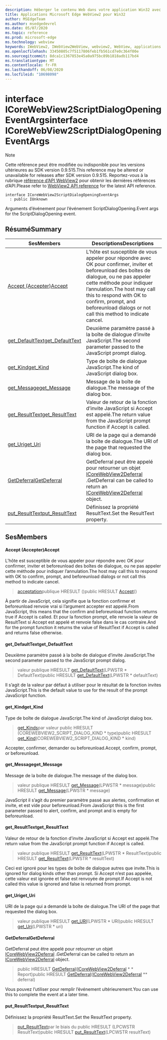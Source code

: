 ```yaml
---
description: Héberger le contenu Web dans votre application Win32 avec le contrôle Microsoft Edge WebView2
title: Applications Microsoft Edge WebView2 pour Win32
author: MSEdgeTeam
ms.author: msedgedevrel
ms.date: 05/07/2020
ms.topic: reference
ms.prod: microsoft-edge
ms.technology: webview
keywords: IWebView2, IWebView2WebView, webview2, WebView, applications Win32, Win32, Edge, ICoreWebView2, ICoreWebView2Controller, contrôle de navigateur, html Edge
ms.openlocfilehash: 33450805c7f5117806feb1fb561cd7e0c364f00e
ms.sourcegitcommit: 8dca1c1367853e45a0a975bc89b1818adb117bd4
ms.translationtype: MT
ms.contentlocale: fr-FR
ms.lasthandoff: 06/08/2020
ms.locfileid: "10698098"
---
```

# <span data-ttu-id="b92ff-104">interface ICoreWebView2ScriptDialogOpeningEventArgs</span><span class="sxs-lookup"><span data-stu-id="b92ff-104">interface ICoreWebView2ScriptDialogOpeningEventArgs</span></span> 

> [!NOTE]
> <span data-ttu-id="b92ff-105">Cette référence peut être modifiée ou indisponible pour les versions ultérieures au SDK version 0.9.515.</span><span class="sxs-lookup"><span data-stu-id="b92ff-105">This reference may be altered or unavailable for releases after SDK version 0.9.515.</span></span> <span data-ttu-id="b92ff-106">Reportez-vous à la rubrique [référence d’API WebView2](../../../webview2-api-reference.md) pour obtenir les dernières références d’API.</span><span class="sxs-lookup"><span data-stu-id="b92ff-106">Please refer to [WebView2 API reference](../../../webview2-api-reference.md) for the latest API reference.</span></span>

```
interface ICoreWebView2ScriptDialogOpeningEventArgs
  : public IUnknown
```

<span data-ttu-id="b92ff-107">Arguments d’événement pour l’événement ScriptDialogOpening.</span><span class="sxs-lookup"><span data-stu-id="b92ff-107">Event args for the ScriptDialogOpening event.</span></span>

## <span data-ttu-id="b92ff-108">Résumé</span><span class="sxs-lookup"><span data-stu-id="b92ff-108">Summary</span></span>

 <span data-ttu-id="b92ff-109">Ses</span><span class="sxs-lookup"><span data-stu-id="b92ff-109">Members</span></span>                        | <span data-ttu-id="b92ff-110">Descriptions</span><span class="sxs-lookup"><span data-stu-id="b92ff-110">Descriptions</span></span>
--------------------------------|---------------------------------------------
[<span data-ttu-id="b92ff-111">Accept (Accepter)</span><span class="sxs-lookup"><span data-stu-id="b92ff-111">Accept</span></span>](#accept) | <span data-ttu-id="b92ff-112">L’hôte est susceptible de vous appeler pour répondre avec OK pour confirmer, inviter et beforeunload des boîtes de dialogue, ou ne pas appeler cette méthode pour indiquer l’annulation.</span><span class="sxs-lookup"><span data-stu-id="b92ff-112">The host may call this to respond with OK to confirm, prompt, and beforeunload dialogs or not call this method to indicate cancel.</span></span>
[<span data-ttu-id="b92ff-113">get_DefaultText</span><span class="sxs-lookup"><span data-stu-id="b92ff-113">get_DefaultText</span></span>](#get_defaulttext) | <span data-ttu-id="b92ff-114">Deuxième paramètre passé à la boîte de dialogue d’invite JavaScript.</span><span class="sxs-lookup"><span data-stu-id="b92ff-114">The second parameter passed to the JavaScript prompt dialog.</span></span>
[<span data-ttu-id="b92ff-115">get_Kind</span><span class="sxs-lookup"><span data-stu-id="b92ff-115">get_Kind</span></span>](#get_kind) | <span data-ttu-id="b92ff-116">Type de boîte de dialogue JavaScript.</span><span class="sxs-lookup"><span data-stu-id="b92ff-116">The kind of JavaScript dialog box.</span></span>
[<span data-ttu-id="b92ff-117">get_Message</span><span class="sxs-lookup"><span data-stu-id="b92ff-117">get_Message</span></span>](#get_message) | <span data-ttu-id="b92ff-118">Message de la boîte de dialogue.</span><span class="sxs-lookup"><span data-stu-id="b92ff-118">The message of the dialog box.</span></span>
[<span data-ttu-id="b92ff-119">get_ResultText</span><span class="sxs-lookup"><span data-stu-id="b92ff-119">get_ResultText</span></span>](#get_resulttext) | <span data-ttu-id="b92ff-120">Valeur de retour de la fonction d’invite JavaScript si Accept est appelé.</span><span class="sxs-lookup"><span data-stu-id="b92ff-120">The return value from the JavaScript prompt function if Accept is called.</span></span>
[<span data-ttu-id="b92ff-121">get_Uri</span><span class="sxs-lookup"><span data-stu-id="b92ff-121">get_Uri</span></span>](#get_uri) | <span data-ttu-id="b92ff-122">URI de la page qui a demandé la boîte de dialogue.</span><span class="sxs-lookup"><span data-stu-id="b92ff-122">The URI of the page that requested the dialog box.</span></span>
[<span data-ttu-id="b92ff-123">GetDeferral</span><span class="sxs-lookup"><span data-stu-id="b92ff-123">GetDeferral</span></span>](#getdeferral) | <span data-ttu-id="b92ff-124">GetDeferral peut être appelé pour retourner un objet [ICoreWebView2Deferral](icorewebview2deferral.md) .</span><span class="sxs-lookup"><span data-stu-id="b92ff-124">GetDeferral can be called to return an [ICoreWebView2Deferral](icorewebview2deferral.md) object.</span></span>
[<span data-ttu-id="b92ff-125">put_ResultText</span><span class="sxs-lookup"><span data-stu-id="b92ff-125">put_ResultText</span></span>](#put_resulttext) | <span data-ttu-id="b92ff-126">Définissez la propriété ResultText.</span><span class="sxs-lookup"><span data-stu-id="b92ff-126">Set the ResultText property.</span></span>

## <span data-ttu-id="b92ff-127">Ses</span><span class="sxs-lookup"><span data-stu-id="b92ff-127">Members</span></span>

#### <span data-ttu-id="b92ff-128">Accept (Accepter)</span><span class="sxs-lookup"><span data-stu-id="b92ff-128">Accept</span></span> 

<span data-ttu-id="b92ff-129">L’hôte est susceptible de vous appeler pour répondre avec OK pour confirmer, inviter et beforeunload des boîtes de dialogue, ou ne pas appeler cette méthode pour indiquer l’annulation.</span><span class="sxs-lookup"><span data-stu-id="b92ff-129">The host may call this to respond with OK to confirm, prompt, and beforeunload dialogs or not call this method to indicate cancel.</span></span>

> <span data-ttu-id="b92ff-130">[acceptation](#accept)publique HRESULT ()</span><span class="sxs-lookup"><span data-stu-id="b92ff-130">public HRESULT [Accept](#accept)()</span></span>

<span data-ttu-id="b92ff-131">À partir de JavaScript, cela signifie que la fonction confirmer et beforeunload renvoie vrai si l’argument accepter est appelé.</span><span class="sxs-lookup"><span data-stu-id="b92ff-131">From JavaScript, this means that the confirm and beforeunload function returns true if Accept is called.</span></span> <span data-ttu-id="b92ff-132">Et pour la fonction prompt, elle renvoie la valeur de ResultText si Accept est appelé et renvoie false dans le cas contraire.</span><span class="sxs-lookup"><span data-stu-id="b92ff-132">And for the prompt function it returns the value of ResultText if Accept is called and returns false otherwise.</span></span>

#### <span data-ttu-id="b92ff-133">get_DefaultText</span><span class="sxs-lookup"><span data-stu-id="b92ff-133">get_DefaultText</span></span> 

<span data-ttu-id="b92ff-134">Deuxième paramètre passé à la boîte de dialogue d’invite JavaScript.</span><span class="sxs-lookup"><span data-stu-id="b92ff-134">The second parameter passed to the JavaScript prompt dialog.</span></span>

> <span data-ttu-id="b92ff-135">valeur publique HRESULT [get_DefaultText](#get_defaulttext)(LPWSTR \* DefaultText)</span><span class="sxs-lookup"><span data-stu-id="b92ff-135">public HRESULT [get_DefaultText](#get_defaulttext)(LPWSTR \* defaultText)</span></span>

<span data-ttu-id="b92ff-136">Il s’agit de la valeur par défaut à utiliser pour le résultat de la fonction invites JavaScript.</span><span class="sxs-lookup"><span data-stu-id="b92ff-136">This is the default value to use for the result of the prompt JavaScript function.</span></span>

#### <span data-ttu-id="b92ff-137">get_Kind</span><span class="sxs-lookup"><span data-stu-id="b92ff-137">get_Kind</span></span> 

<span data-ttu-id="b92ff-138">Type de boîte de dialogue JavaScript.</span><span class="sxs-lookup"><span data-stu-id="b92ff-138">The kind of JavaScript dialog box.</span></span>

> <span data-ttu-id="b92ff-139">[get_Kinds](#get_kind)par valeur public HRESULT (COREWEBVIEW2_SCRIPT_DIALOG_KIND \* type)</span><span class="sxs-lookup"><span data-stu-id="b92ff-139">public HRESULT [get_Kind](#get_kind)(COREWEBVIEW2_SCRIPT_DIALOG_KIND \* kind)</span></span>

<span data-ttu-id="b92ff-140">Accepter, confirmer, demander ou beforeunload.</span><span class="sxs-lookup"><span data-stu-id="b92ff-140">Accept, confirm, prompt, or beforeunload.</span></span>

#### <span data-ttu-id="b92ff-141">get_Message</span><span class="sxs-lookup"><span data-stu-id="b92ff-141">get_Message</span></span> 

<span data-ttu-id="b92ff-142">Message de la boîte de dialogue.</span><span class="sxs-lookup"><span data-stu-id="b92ff-142">The message of the dialog box.</span></span>

> <span data-ttu-id="b92ff-143">valeur publique HRESULT [get_Message](#get_message)(LPWSTR \* message)</span><span class="sxs-lookup"><span data-stu-id="b92ff-143">public HRESULT [get_Message](#get_message)(LPWSTR \* message)</span></span>

<span data-ttu-id="b92ff-144">JavaScript il s’agit du premier paramètre passé aux alertes, confirmation et invite, et est vide pour beforeunload.</span><span class="sxs-lookup"><span data-stu-id="b92ff-144">From JavaScript this is the first parameter passed to alert, confirm, and prompt and is empty for beforeunload.</span></span>

#### <span data-ttu-id="b92ff-145">get_ResultText</span><span class="sxs-lookup"><span data-stu-id="b92ff-145">get_ResultText</span></span> 

<span data-ttu-id="b92ff-146">Valeur de retour de la fonction d’invite JavaScript si Accept est appelé.</span><span class="sxs-lookup"><span data-stu-id="b92ff-146">The return value from the JavaScript prompt function if Accept is called.</span></span>

> <span data-ttu-id="b92ff-147">valeur publique HRESULT [get_ResultText](#get_resulttext)(LPWSTR \* ResultText)</span><span class="sxs-lookup"><span data-stu-id="b92ff-147">public HRESULT [get_ResultText](#get_resulttext)(LPWSTR \* resultText)</span></span>

<span data-ttu-id="b92ff-148">Ceci est ignoré pour les types de boîte de dialogue autres que invite.</span><span class="sxs-lookup"><span data-stu-id="b92ff-148">This is ignored for dialog kinds other than prompt.</span></span> <span data-ttu-id="b92ff-149">Si Accept n’est pas appelée, cette valeur est ignorée et false est renvoyée de prompt.</span><span class="sxs-lookup"><span data-stu-id="b92ff-149">If Accept is not called this value is ignored and false is returned from prompt.</span></span>

#### <span data-ttu-id="b92ff-150">get_Uri</span><span class="sxs-lookup"><span data-stu-id="b92ff-150">get_Uri</span></span> 

<span data-ttu-id="b92ff-151">URI de la page qui a demandé la boîte de dialogue.</span><span class="sxs-lookup"><span data-stu-id="b92ff-151">The URI of the page that requested the dialog box.</span></span>

> <span data-ttu-id="b92ff-152">valeur publique HRESULT [get_URI](#get_uri)(LPWSTR \* URI)</span><span class="sxs-lookup"><span data-stu-id="b92ff-152">public HRESULT [get_Uri](#get_uri)(LPWSTR \* uri)</span></span>

#### <span data-ttu-id="b92ff-153">GetDeferral</span><span class="sxs-lookup"><span data-stu-id="b92ff-153">GetDeferral</span></span> 

<span data-ttu-id="b92ff-154">GetDeferral peut être appelé pour retourner un objet [ICoreWebView2Deferral](icorewebview2deferral.md) .</span><span class="sxs-lookup"><span data-stu-id="b92ff-154">GetDeferral can be called to return an [ICoreWebView2Deferral](icorewebview2deferral.md) object.</span></span>

> <span data-ttu-id="b92ff-155">public HRESULT [GetDeferral](#getdeferral)([ICoreWebView2Deferral](icorewebview2deferral.md) \* \* Report)</span><span class="sxs-lookup"><span data-stu-id="b92ff-155">public HRESULT [GetDeferral](#getdeferral)([ICoreWebView2Deferral](icorewebview2deferral.md) \*\* deferral)</span></span>

<span data-ttu-id="b92ff-156">Vous pouvez l’utiliser pour remplir l’événement ultérieurement.</span><span class="sxs-lookup"><span data-stu-id="b92ff-156">You can use this to complete the event at a later time.</span></span>

#### <span data-ttu-id="b92ff-157">put_ResultText</span><span class="sxs-lookup"><span data-stu-id="b92ff-157">put_ResultText</span></span> 

<span data-ttu-id="b92ff-158">Définissez la propriété ResultText.</span><span class="sxs-lookup"><span data-stu-id="b92ff-158">Set the ResultText property.</span></span>

> <span data-ttu-id="b92ff-159">[put_ResultText](#put_resulttext)par le biais du public HRESULT (LPCWSTR ResultText)</span><span class="sxs-lookup"><span data-stu-id="b92ff-159">public HRESULT [put_ResultText](#put_resulttext)(LPCWSTR resultText)</span></span>


